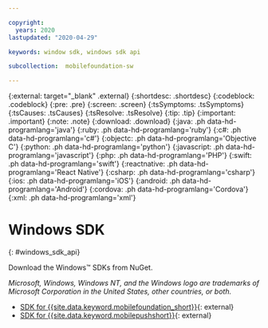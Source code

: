 ```yaml
---

copyright:
  years: 2020
lastupdated: "2020-04-29"

keywords: window sdk, windows sdk api

subcollection:  mobilefoundation-sw

---
```


{:external: target="_blank" .external}
{:shortdesc: .shortdesc}
{:codeblock: .codeblock}
{:pre: .pre}
{:screen: .screen}
{:tsSymptoms: .tsSymptoms}
{:tsCauses: .tsCauses}
{:tsResolve: .tsResolve}
{:tip: .tip}
{:important: .important}
{:note: .note}
{:download: .download}
{:java: .ph data-hd-programlang='java'}
{:ruby: .ph data-hd-programlang='ruby'}
{:c#: .ph data-hd-programlang='c#'}
{:objectc: .ph data-hd-programlang='Objective C'}
{:python: .ph data-hd-programlang='python'}
{:javascript: .ph data-hd-programlang='javascript'}
{:php: .ph data-hd-programlang='PHP'}
{:swift: .ph data-hd-programlang='swift'}
{:reactnative: .ph data-hd-programlang='React Native'}
{:csharp: .ph data-hd-programlang='csharp'}
{:ios: .ph data-hd-programlang='iOS'}
{:android: .ph data-hd-programlang='Android'}
{:cordova: .ph data-hd-programlang='Cordova'}
{:xml: .ph data-hd-programlang='xml'}

#	Windows SDK
{: #windows_sdk_api}

Download the Windows&trade; SDKs from NuGet.

<cite>Microsoft, Windows, Windows NT, and the Windows logo are trademarks of Microsoft Corporation in the United States, other countries, or both.</cite>

* [SDK for {{site.data.keyword.mobilefoundation_short}}](https://www.nuget.org/packages/IBM.MobileFirstPlatformFoundation/){: external}
* [SDK for {{site.data.keyword.mobilepushshort}}](https://www.nuget.org/packages/IBM.MobileFirstPlatformFoundationPush/){: external}
